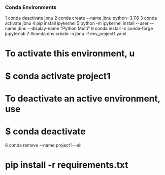 
### Conda Environments


  1	conda deactivate jbnu
  2	conda create --name jbnu python=3.7.6
  3	conda activate jbnu 
  4	pip install ipykernel
  5	python -m ipykernel install --user --name jbnu --display-name "Python Multi"
  6	conda install -c conda-forge jupyterlab
  7 #conda env create -n jbnu -f env_project1.yaml
  
  #
  # To activate this environment, u
  #
  #     $ conda activate project1
  #
  # To deactivate an active environment, use
  #
  #     $ conda deactivate

  8   conda remove --name project1 --all

  # pip install -r requirements.txt
